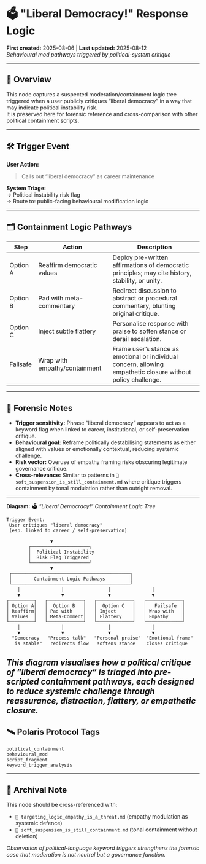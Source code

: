 # 🗳️ "Liberal Democracy!" Response Logic  
**First created:** 2025-08-06 | **Last updated:** 2025-08-12  
*Behavioural mod pathways triggered by political-system critique*  

---  

## 📄 Overview  
This node captures a suspected moderation/containment logic tree triggered when a user publicly critiques “liberal democracy” in a way that may indicate political instability risk.  
It is preserved here for forensic reference and cross-comparison with other political containment scripts.  

---  

## 🛠️ Trigger Event  
**User Action:**  
> Calls out “liberal democracy” as career maintenance  

**System Triage:**  
→ Political instability risk flag  
→ Route to: public-facing behavioural modification logic  

---  

## 🗂️ Containment Logic Pathways  

| Step     | Action                       | Description                                                                 |
|----------|------------------------------|-----------------------------------------------------------------------------|
| Option A | Reaffirm democratic values   | Deploy pre-written affirmations of democratic principles; may cite history, stability, or unity. |
| Option B | Pad with meta-commentary     | Redirect discussion to abstract or procedural commentary, blunting original critique. |
| Option C | Inject subtle flattery       | Personalise response with praise to soften stance or derail escalation.     |
| Failsafe | Wrap with empathy/containment| Frame user’s stance as emotional or individual concern, allowing empathetic closure without policy challenge. |

---  

## 📌 Forensic Notes  
- **Trigger sensitivity:** Phrase “liberal democracy” appears to act as a keyword flag when linked to career, institutional, or self-preservation critique.  
- **Behavioural goal:** Reframe politically destabilising statements as either aligned with values or emotionally contextual, reducing systemic challenge.  
- **Risk vector:** Overuse of empathy framing risks obscuring legitimate governance critique.  
- **Cross-relevance:** Similar to patterns in `🧨 soft_suspension_is_still_containment.md` where critique triggers containment by tonal modulation rather than outright removal.  
---
**Diagram:** 🗳️ *"Liberal Democracy!" Containment Logic Tree*  

```text
Trigger Event:
 User critiques "liberal democracy"
 (esp. linked to career / self-preservation)

                ▼
        ┌─────────────────────┐
        │  Political Instability
        │  Risk Flag Triggered
        └─────────────────────┘
                ▼
 ┌───────────────────────────────────────────┐
 │        Containment Logic Pathways         │
 └───────────────────────────────────────────┘
    │               │                │               │
    ▼               ▼                ▼               ▼
┌─────────┐   ┌─────────────┐   ┌─────────────┐   ┌─────────────┐
│ Option A│   │  Option B   │   │  Option C   │   │   Failsafe  │
│ Reaffirm│   │ Pad with    │   │ Inject      │   │ Wrap with   │
│ Values  │   │ Meta-Comment│   │ Flattery    │   │ Empathy     │
└─────────┘   └─────────────┘   └─────────────┘   └─────────────┘
    │               │                │               │
    ▼               ▼                ▼               ▼
  "Democracy   "Process talk"   "Personal praise"  "Emotional frame"
   is stable"   redirects flow   softens stance    closes critique
```
*This diagram visualises how a political critique of “liberal democracy” is triaged into pre-scripted containment pathways, each designed to reduce systemic challenge through reassurance, distraction, flattery, or empathetic closure.*
---  

## 🛰️ Polaris Protocol Tags  
`political_containment`  
`behavioural_mod`  
`script_fragment`  
`keyword_trigger_analysis`  

---  

## 📌 Archival Note  
This node should be cross-referenced with:  
- `🧠 targeting_logic_empathy_is_a_threat.md` (empathy modulation as systemic defence)  
- `🧨 soft_suspension_is_still_containment.md` (tonal containment without deletion)  

*Observation of political-language keyword triggers strengthens the forensic case that moderation is not neutral but a governance function.*  
